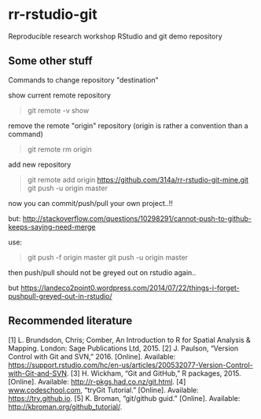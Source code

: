 # rr-rstudio-git
Reproducible research workshop RStudio and git demo repository



## Some other stuff
Commands to change repository "destination"

show current remote repository
> git remote -v show

remove the remote "origin" repository (origin is rather a convention than a command)
> git remote rm origin

add new repository 
> git remote add origin https://github.com/314a/rr-rstudio-git-mine.git
> git push -u origin master

now you can commit/push/pull your own project..!!

but:
http://stackoverflow.com/questions/10298291/cannot-push-to-github-keeps-saying-need-merge

use:
> git push -f origin master
> git push -u origin master

then push/pull should not be greyed out on rstudio again..

but 
https://landeco2point0.wordpress.com/2014/07/22/things-i-forget-pushpull-greyed-out-in-rstudio/


## Recommended literature

[1] L. Brundsdon, Chris; Comber, An Introduction to R for Spatial Analysis & Mapping. London: Sage Publications Ltd, 2015.
[2] J. Paulson, “Version Control with Git and SVN,” 2016. [Online]. Available: https://support.rstudio.com/hc/en-us/articles/200532077-Version-Control-with-Git-and-SVN.
[3] H. Wickham, “Git and GitHub,” R packages, 2015. [Online]. Available: http://r-pkgs.had.co.nz/git.html.
[4] www.codeschool.com, “tryGit Tutorial.” [Online]. Available: https://try.github.io.
[5] K. Broman, “git/github guid.” [Online]. Available: http://kbroman.org/github_tutorial/.